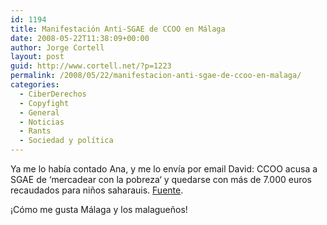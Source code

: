 ```yaml
---
id: 1194
title: Manifestación Anti-SGAE de CCOO en Málaga
date: 2008-05-22T11:38:09+00:00
author: Jorge Cortell
layout: post
guid: http://www.cortell.net/?p=1223
permalink: /2008/05/22/manifestacion-anti-sgae-de-ccoo-en-malaga/
categories:
  - CiberDerechos
  - Copyfight
  - General
  - Noticias
  - Rants
  - Sociedad y polí­tica
---
```

Ya me lo había contado Ana, y me lo envía por email David: CCOO acusa a SGAE de ‘mercadear con la pobreza‘ y quedarse con más de 7.000 euros recaudados para niños saharauis. <a title="Internautas" href="http://www.internautas.org/html/4961.html" target="_blank">Fuente</a>.

¡Cómo me gusta Málaga y los malagueños!